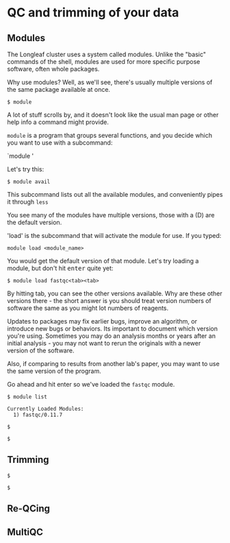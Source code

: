 # QC and trimming of your data


## Modules

The Longleaf cluster uses a system called modules.  Unlike the "basic" commands of the shell, modules are used for more specific purpose software, often whole packages.

Why use modules?  Well, as we'll see, there's usually multiple versions of the same package available at once.



~~~
$ module
~~~

A lot of stuff scrolls by, and it doesn't look like the usual man page or other help info a command might provide.

`module` is a program that groups several functions, and you decide which you want to use with a subcommand:

`module <subcommand>'

Let's try this:

~~~
$ module avail
~~~

This subcommand lists out all the available modules, and conveniently pipes it through `less`

You see many of the modules have multiple versions, those with a (D) are the default version.  

'load' is the subcommand that will activate the module for use.  If you typed:

`module load <module_name>`

You would get the default version of that module.  Let's try loading a module, but don't hit <kbd>enter</kbd> quite yet:

~~~
$ module load fastqc<tab><tab>
~~~

By hitting tab, you can see the other versions available.  Why are these other versions there - the short answer is you should treat version numbers of software the same as you might lot numbers of reagents.

Updates to packages may fix earlier bugs, improve an algorithm, or introduce new bugs or behaviors.  Its important to document which version you're using.
Sometimes you may do an analysis months or years after an initial analysis - you may not want to rerun the originals with a newer version of the software.

Also, if comparing to results from another lab's paper, you may want to use the same version of the program.

Go ahead and hit enter so we've loaded the `fastqc` module.

~~~
$ module list
~~~

~~~
Currently Loaded Modules:
  1) fastqc/0.11.7
~~~

~~~
$
~~~
~~~
$
~~~

## Trimming


~~~
$
~~~
~~~
$
~~~


## Re-QCing


## MultiQC
